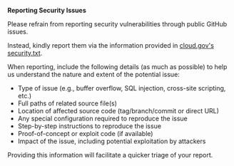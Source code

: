 
**Reporting Security Issues**

Please refrain from reporting security vulnerabilities through public GitHub issues.

Instead, kindly report them via the information provided in [cloud.gov's security.txt](https://cloud.gov/.well-known/security.txt).

When reporting, include the following details (as much as possible) to help us understand the nature and extent of the potential issue:

- Type of issue (e.g., buffer overflow, SQL injection, cross-site scripting, etc.)
- Full paths of related source file(s)
- Location of affected source code (tag/branch/commit or direct URL)
- Any special configuration required to reproduce the issue
- Step-by-step instructions to reproduce the issue
- Proof-of-concept or exploit code (if available)
- Impact of the issue, including potential exploitation by attackers

Providing this information will facilitate a quicker triage of your report.

<!-- Auto-update: 2025-10-19T08:59:55.546770 -->
